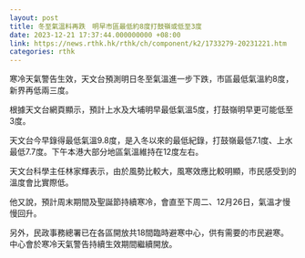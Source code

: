 ```yaml
---
layout: post
title: 冬至氣溫料再跌　明早市區最低約8度打鼓嶺或低至3度
date: 2023-12-21 17:37:44.000000000 +08:00
link: https://news.rthk.hk/rthk/ch/component/k2/1733279-20231221.htm
categories: rthk
---
```


寒冷天氣警告生效，天文台預測明日冬至氣溫進一步下跌，市區最低氣溫約8度，新界再低兩三度。

根據天文台網頁顯示，預計上水及大埔明早最低氣溫5度，打鼓嶺明早更可能低至3度。

天文台今早錄得最低氣溫9.8度，是入冬以來的最低紀錄，打鼓嶺最低7.1度、上水最低7.7度。下午本港大部分地區氣溫維持在12度左右。

天文台科學主任林家輝表示，由於風勢比較大，風寒效應比較明顯，市民感受到的溫度會比實際低。

他又說，預計周末期間及聖誕節持續寒冷，會直至下周二、12月26日，氣溫才慢慢回升。

另外，民政事務總署已在各區開放共18間臨時避寒中心，供有需要的市民避寒。中心會於寒冷天氣警告持續生效期間繼續開放。
